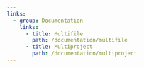 ```yaml
---
links:
  - group: Documentation
    links:
      - title: Multifile
        path: /documentation/multifile
      - title: Multiproject
        path: /documentation/multiproject
---
```

